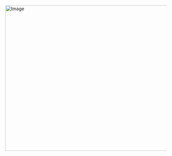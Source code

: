 <img width="950" height="454" alt="Image" src="https://github.com/user-attachments/assets/8e0bf728-d7f5-4129-9515-85139b837f8a" />

